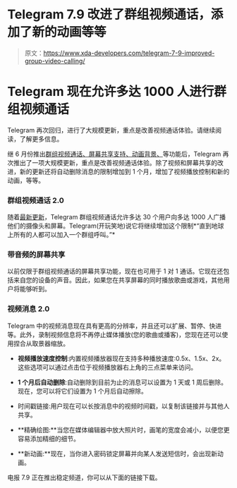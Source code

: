 # Telegram 7.9 改进了群组视频通话，添加了新的动画等等

> 原文：<https://www.xda-developers.com/telegram-7-9-improved-group-video-calling/>

# Telegram 现在允许多达 1000 人进行群组视频通话

Telegram 再次回归，进行了大规模更新，重点是改善视频通话体验。请继续阅读，了解更多信息。

继 6 月份推出[群组视频通话、屏幕共享支持、动画背景、](https://www.xda-developers.com/telegram-update-group-video-calls-animated-backgrounds/)等功能后，Telegram 再次推出了一项大规模更新，重点是改善视频通话体验。除了视频和屏幕共享的改进，新的更新还将自动删除消息的限制增加到 1 个月，增加了视频播放控制和新的动画，等等。

### 群组视频通话 2.0

随着[最新更新](https://telegram.org/blog/video-1000)，Telegram 群组视频通话允许多达 30 个用户向多达 1000 人广播他们的摄像头和屏幕。Telegram(开玩笑地)说它将继续增加这个限制*“直到地球上所有的人都可以加入一个群组呼叫。”*

### 带音频的屏幕共享

以前仅限于群组视频通话的屏幕共享功能，现在也可用于 1 对 1 通话。它现在还包括来自您的设备的声音。因此，如果您在共享屏幕的同时播放歌曲或游戏，其他用户将能够听到。

### 视频消息 2.0

Telegram 中的视频消息现在具有更高的分辨率，并且还可以扩展、暂停、快进等。此外，录制视频信息将不再停止媒体播放(您的歌曲或播客)，您现在还可以使用捏合从取景器缩放。

*   **视频播放速度控制**:内置视频播放器现在支持多种播放速度:0.5x、1.5x、2x。这些选项可以通过点击位于视频播放器右上角的三点菜单来访问。

*   **1 个月后自动删除**:自动删除到目前为止的消息可以设置为 1 天或 1 周后删除。现在，您可以将它们设置为 1 个月后自动擦除。

*   时间戳链接:用户现在可以长按消息中的视频时间戳，以复制该链接并与其他人共享。
*   **精确绘图:**当您在媒体编辑器中放大照片时，画笔的宽度会减小，以便您更容易添加精细的细节。
*   **新动画:**现在，当你进入密码锁定屏幕并向某人发送短信时，会出现新动画。

电报 7.9 正在推出稳定频道，你可以从下面的链接下载。
